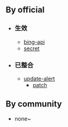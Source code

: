 ## By official
- ### 生效
  - [bing-api](/bing-api)
  - [secret](/secret)
- ### 已整合
  - [update-alert](/update-alert)
    - [patch](/update-alert/patch)

## By community
- none~
